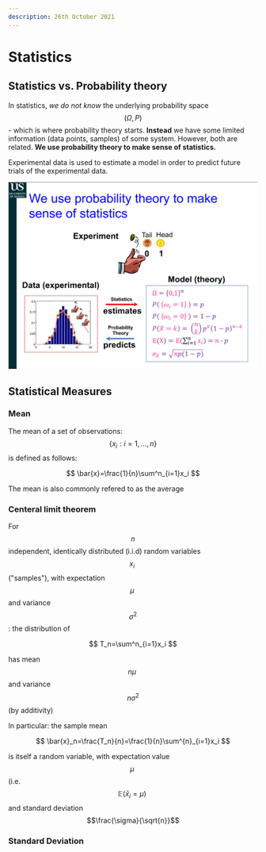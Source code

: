```yaml
---
description: 26th October 2021
---
```


# Statistics

## Statistics vs. Probability theory

In statistics, _we do not know_ the underlying probability space $$(\Omega, P)$$ - which is where probability theory starts. **Instead** we have some limited information (data points, samples) of some system. However, both are related. **We use probability theory to make sense of statistics.**&#x20;

Experimental data is used to estimate a model in order to predict future trials of the experimental data.&#x20;

![](<../../../../.gitbook/assets/image (196) (1).png>)

## Statistical Measures

### Mean&#x20;

The mean of a set of observations: $$\{x_i: i = 1, \dots, n\}$$ is defined as follows:

$$
\bar{x}=\frac{1}{n}\sum^n_{i=1}x_i
$$

The mean is also commonly refered to as the average

### Centeral limit theorem

For $$n$$ independent, identically distributed (i.i.d) random variables $$x_i~$$("samples"), with expectation $$\mu~$$and variance $$\sigma^2$$: the distribution of

$$
T_n=\sum^n_{i=1}x_i
$$

has mean $$n\mu~$$and variance $$n\sigma^2$$ (by additivity)



In particular: the sample mean

$$
\bar{x}_n=\frac{T_n}{n}=\frac{1}{n}\sum^{n}_{i=1}x_i
$$

is itself a random variable, with expectation value $$\mu~$$(i.e. $$\mathbb{E}(\bar{x}_i=\mu)~$$and standard deviation $$\frac{\sigma}{\sqrt{n}}$$

### Standard Deviation&#x20;

